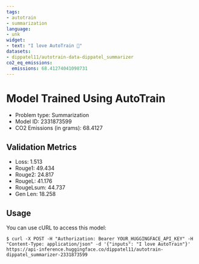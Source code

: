 ```yaml
---
tags:
- autotrain
- summarization
language:
- unk
widget:
- text: "I love AutoTrain 🤗"
datasets:
- dippatel11/autotrain-data-dippatel_summarizer
co2_eq_emissions:
  emissions: 68.41274041098731
---
```


# Model Trained Using AutoTrain

- Problem type: Summarization
- Model ID: 2331873599
- CO2 Emissions (in grams): 68.4127

## Validation Metrics

- Loss: 1.513
- Rouge1: 49.434
- Rouge2: 24.817
- RougeL: 41.176
- RougeLsum: 44.737
- Gen Len: 18.258

## Usage

You can use cURL to access this model:

```
$ curl -X POST -H "Authorization: Bearer YOUR_HUGGINGFACE_API_KEY" -H "Content-Type: application/json" -d '{"inputs": "I love AutoTrain"}' https://api-inference.huggingface.co/dippatel11/autotrain-dippatel_summarizer-2331873599
```